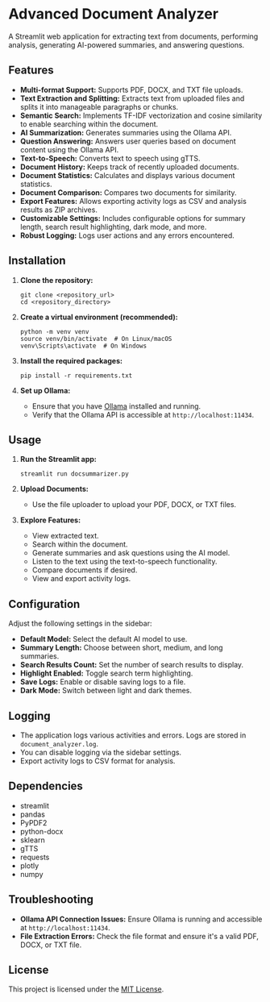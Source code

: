 # Advanced Document Analyzer

A Streamlit web application for extracting text from documents, performing analysis, generating AI-powered summaries, and answering questions.

## Features

-   **Multi-format Support:**  Supports PDF, DOCX, and TXT file uploads.
-   **Text Extraction and Splitting:** Extracts text from uploaded files and splits it into manageable paragraphs or chunks.
-   **Semantic Search:** Implements TF-IDF vectorization and cosine similarity to enable searching within the document.
-   **AI Summarization:** Generates summaries using the Ollama API.
-   **Question Answering:** Answers user queries based on document content using the Ollama API.
-   **Text-to-Speech:** Converts text to speech using gTTS.
-   **Document History:** Keeps track of recently uploaded documents.
-   **Document Statistics:** Calculates and displays various document statistics.
-   **Document Comparison:** Compares two documents for similarity.
-   **Export Features:** Allows exporting activity logs as CSV and analysis results as ZIP archives.
-   **Customizable Settings:** Includes configurable options for summary length, search result highlighting, dark mode, and more.
-   **Robust Logging:** Logs user actions and any errors encountered.

## Installation

1.  **Clone the repository:**

    ```
    git clone <repository_url>
    cd <repository_directory>
    ```

2.  **Create a virtual environment (recommended):**

    ```
    python -m venv venv
    source venv/bin/activate  # On Linux/macOS
    venv\Scripts\activate  # On Windows
    ```

3.  **Install the required packages:**

    ```
    pip install -r requirements.txt
    ```

4.  **Set up Ollama:**
    *   Ensure that you have [Ollama](https://ollama.com/) installed and running.
    *   Verify that the Ollama API is accessible at `http://localhost:11434`.

## Usage

1.  **Run the Streamlit app:**

    ```
    streamlit run docsummarizer.py
    ```

2.  **Upload Documents:**
    *   Use the file uploader to upload your PDF, DOCX, or TXT files.

3.  **Explore Features:**
    *   View extracted text.
    *   Search within the document.
    *   Generate summaries and ask questions using the AI model.
    *   Listen to the text using the text-to-speech functionality.
    *   Compare documents if desired.
    *   View and export activity logs.

## Configuration

Adjust the following settings in the sidebar:

-   **Default Model:** Select the default AI model to use.
-   **Summary Length:** Choose between short, medium, and long summaries.
-   **Search Results Count:** Set the number of search results to display.
-   **Highlight Enabled:** Toggle search term highlighting.
-   **Save Logs:** Enable or disable saving logs to a file.
-   **Dark Mode:** Switch between light and dark themes.

## Logging

*   The application logs various activities and errors.  Logs are stored in `document_analyzer.log`.
*   You can disable logging via the sidebar settings.
*   Export activity logs to CSV format for analysis.

## Dependencies

*   streamlit
*   pandas
*   PyPDF2
*   python-docx
*   sklearn
*   gTTS
*   requests
*   plotly
*   numpy

## Troubleshooting

*   **Ollama API Connection Issues:** Ensure Ollama is running and accessible at `http://localhost:11434`.
*   **File Extraction Errors:**  Check the file format and ensure it's a valid PDF, DOCX, or TXT file.

## License

This project is licensed under the [MIT License](LICENSE).
